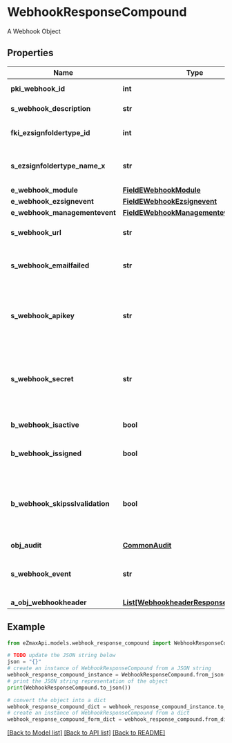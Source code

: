 # WebhookResponseCompound

A Webhook Object

## Properties

Name | Type | Description | Notes
------------ | ------------- | ------------- | -------------
**pki_webhook_id** | **int** | The unique ID of the Webhook | 
**s_webhook_description** | **str** | The description of the Webhook | 
**fki_ezsignfoldertype_id** | **int** | The unique ID of the Ezsignfoldertype. | [optional] 
**s_ezsignfoldertype_name_x** | **str** | The name of the Ezsignfoldertype in the language of the requester | [optional] 
**e_webhook_module** | [**FieldEWebhookModule**](FieldEWebhookModule.md) |  | 
**e_webhook_ezsignevent** | [**FieldEWebhookEzsignevent**](FieldEWebhookEzsignevent.md) |  | [optional] 
**e_webhook_managementevent** | [**FieldEWebhookManagementevent**](FieldEWebhookManagementevent.md) |  | [optional] 
**s_webhook_url** | **str** | The URL of the Webhook callback | 
**s_webhook_emailfailed** | **str** | The email that will receive the Webhook in case all attempts fail | 
**s_webhook_apikey** | **str** | The Apikey for the Webhook.  This will be hidden if we are not creating or regenerating the Apikey. | [optional] 
**s_webhook_secret** | **str** | The Secret for the Webhook.  This will be hidden if we are not creating or regenerating the Apikey. | [optional] 
**b_webhook_isactive** | **bool** | Whether the Webhook is active or not | 
**b_webhook_issigned** | **bool** | Whether the requests will be signed or not | 
**b_webhook_skipsslvalidation** | **bool** | Wheter the server&#39;s SSL certificate should be validated or not. Not recommended to skip for production use | 
**obj_audit** | [**CommonAudit**](CommonAudit.md) |  | 
**s_webhook_event** | **str** | The concatenated string to describe the Webhook event | [optional] 
**a_obj_webhookheader** | [**List[WebhookheaderResponseCompound]**](WebhookheaderResponseCompound.md) |  | [optional] 

## Example

```python
from eZmaxApi.models.webhook_response_compound import WebhookResponseCompound

# TODO update the JSON string below
json = "{}"
# create an instance of WebhookResponseCompound from a JSON string
webhook_response_compound_instance = WebhookResponseCompound.from_json(json)
# print the JSON string representation of the object
print(WebhookResponseCompound.to_json())

# convert the object into a dict
webhook_response_compound_dict = webhook_response_compound_instance.to_dict()
# create an instance of WebhookResponseCompound from a dict
webhook_response_compound_form_dict = webhook_response_compound.from_dict(webhook_response_compound_dict)
```
[[Back to Model list]](../README.md#documentation-for-models) [[Back to API list]](../README.md#documentation-for-api-endpoints) [[Back to README]](../README.md)


